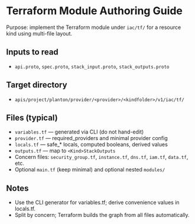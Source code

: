 # Terraform Module Authoring Guide

Purpose: implement the Terraform module under `iac/tf/` for a resource kind using multi-file layout.

## Inputs to read
- `api.proto`, `spec.proto`, `stack_input.proto`, `stack_outputs.proto`

## Target directory
- `apis/project/planton/provider/<provider>/<kindfolder>/v1/iac/tf/`

## Files (typical)
- `variables.tf` — generated via CLI (do not hand-edit)
- `provider.tf` — required_providers and minimal provider config
- `locals.tf` — safe_* locals, computed booleans, derived values
- `outputs.tf` — map to `<Kind>StackOutputs`
- Concern files: `security_group.tf`, `instance.tf`, `dns.tf`, `iam.tf`, `data.tf`, etc.
- Optional `main.tf` (keep minimal) and optional nested `modules/`

## Notes
- Use the CLI generator for variables.tf; derive convenience values in locals.tf.
- Split by concern; Terraform builds the graph from all files automatically.
